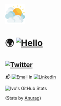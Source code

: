 </a><img width="64px" src="/img/sun.svg"></img> 
# 🌍 <a href="https://ivo-gatzinski.github.io/portfolio" target="_blank"><img alt="Hello" src="https://img.shields.io/badge/Hello-World-blueviolet?logo=github&style=for-the-badge"></a>

## <a href="https://www.twitter.com/IvoGatzinski" target="_blank"> <img alt="Twitter" src="https://img.shields.io/twitter/follow/IvoGatzinski?style=social"></a> 
📬 <a href="mailto:ivo.gatzinski@outlook.com"><img alt="Email" src="https://img.shields.io/badge/Email-me!-brightgreen?style=flat"></img></a> in <a href="https://www.linkedin.com/in/ivo-gatzinski/"><img alt="LinkedIn" src="https://img.shields.io/badge/Linked-In-blue?style=flat"></img></a>

![Ivo's GitHub Stats](https://github-readme-stats.vercel.app/api?username=Ivo-Gatzinski&show_icons=true&theme=cobalt)

(Stats by [Anurag](https://github.com/anuraghazra/github-readme-stats))

<!--
**Ivo-Gatzinski/Ivo-Gatzinski** is a ✨ _special_ ✨ repository because its `README.md` (this file) appears on your GitHub profile.

Here are some ideas to get you started:

- 🔭 I’m currently working on ...
- 🌱 I’m currently learning ...
- 👯 I’m looking to collaborate on ...
- 🤔 I’m looking for help with ...
- 💬 Ask me about ...
- 📫 How to reach me: ...
- 😄 Pronouns: ...
- ⚡ Fun fact: ...
-->
